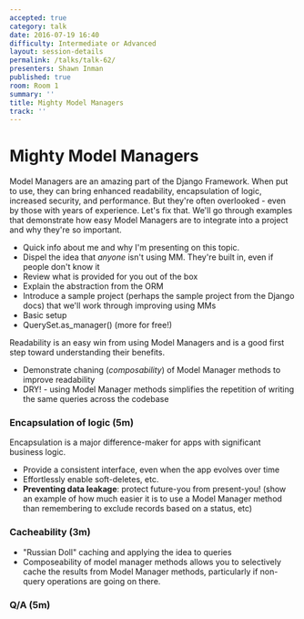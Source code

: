 ```yaml
---
accepted: true
category: talk
date: 2016-07-19 16:40
difficulty: Intermediate or Advanced
layout: session-details
permalink: /talks/talk-62/
presenters: Shawn Inman
published: true
room: Room 1
summary: ''
title: Mighty Model Managers
track: ''
---
```


# Mighty Model Managers

Model Managers are an amazing part of the Django Framework. When put to use,
they can bring enhanced readability, encapsulation of logic, increased
security, and performance. But they're often overlooked - even by those with
years of experience. Let's fix that. We'll go through examples that
demonstrate how easy Model Managers are to integrate into a project and why
they're so important.

  * Quick info about me and why I'm presenting on this topic.
  * Dispel the idea that _anyone_ isn't using MM. They're built in, even if people don't know it
  * Review what is provided for you out of the box
  * Explain the abstraction from the ORM
  * Introduce a sample project (perhaps the sample project from the Django docs) that we'll work through improving using MMs
  * Basic setup
  * QuerySet.as_manager() (more for free!)

Readability is an easy win from using Model Managers and is a good first step
toward understanding their benefits.

  * Demonstrate chaning (_composability_) of Model Manager methods to improve readability
  * DRY! - using Model Manager methods simplifies the repetition of writing the same queries across the codebase

### Encapsulation of logic (5m)

Encapsulation is a major difference-maker for apps with significant business
logic.

  * Provide a consistent interface, even when the app evolves over time
  * Effortlessly enable soft-deletes, etc.
  * **Preventing data leakage**: protect future-you from present-you! (show an example of how much easier it is to use a Model Manager method than remembering to exclude records based on a status, etc)

### Cacheability (3m)

  * "Russian Doll" caching and applying the idea to queries
  * Composeability of model manager methods allows you to selectively cache the results from Model Manager methods, particularly if non-query operations are going on there.

### Q/A (5m)